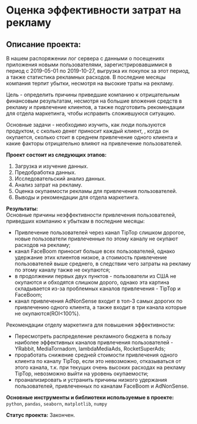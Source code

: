 # Оценка эффективности затрат на рекламу
## Описание проекта:

В нашем распоряжении лог сервера с данными о посещениях приложения новыми пользователями, зарегистрировавшимися в период с 2019-05-01 по 2019-10-27, выгрузка их покупок за этот период, а также статистика рекламных расходов. В последние месяцы компания терпит убытки, несмотря на высокие траты на рекламу.  

Цель - определить причины приведшие компанию к отрицательным финансовым результатам, несмотря на большие вложения средств в рекламу и привлечение клиентов, а также подготовить рекомендации для отдела маркетинга, чтобы исправить сложившуюся ситуацию.  

Основные задачи - необходимо изучить, как люди пользуются продуктом, с сколько денег приносит каждый клиент, , когда он окупается, сколько стоит в среднем привлечение одного клиента и какие факторы отрицательно влияют на привлечение пользователей.  

**Проект состоит из следующих этапов:**  
1. Загрузка и изучение данных.  
2. Предобработка данных.  
3. Исследовательский анализ данных.  
4. Анализ затрат на рекламу.
5. Оценка окупаемости рекламы для привлечения пользователей.
5. Выводы и рекомендации для отдела маркетинга.

**Результаты:**  
Основные причины неэффективности привлечения пользователей, приведших компанию к убыткам в последние месяцы:
* Привлечение пользователей через канал TipTop слишком дорогое, новые пользователи привлеченные по этому каналу не окупают расходов на рекламу;  
* канал FaceBoom приносит больше всех пользователей, однако удержание этих клиентов низкое, а стоимость привлечение пользователей выше среднего, в следствии чего затраты на рекламу по этому каналу также не окупаются;  
* в продолжении первых двух пунктов - пользователи из США не окупаются и обходятся слишком дорого, однако эта картина складывается из-за проблемных каналов привлечения - TipTop и FaceBoom;  
* канал привлечения AdNonSense входит в топ-3 самых дорогих по привлечению одного клиента, а также входит в три канала которые не окупаются(ROI<100%).  

Рекомендации отделу маркетинга для повышения эффективности:  
* Пересмотреть распределение рекламного бюджета в пользу наиболее эффективных каналов привлечения пользователей - YRabbit, MediaTornadom, lambdaMediaAds, RocketSuperAds;  
* проработать снижение средней стоимости привлечения одного клиента по каналу TipTop, если это невозможно, отказываться от этого канала, т.к. при текущих очень высоких расходах на рекламу TipTop, невозможно выйти на уровень окупаемости;  
* проанализировать и устранить причины низкого удержания пользователей, привлеченных по каналам FaceBoom и AdNonSense.  

**Основные инструменты и библиотеки используемые в проекте:**  
`python`, `pandas`, `seaborn`, `matplotlib`, `numpy`

**Статус проекта:** Закончен.

